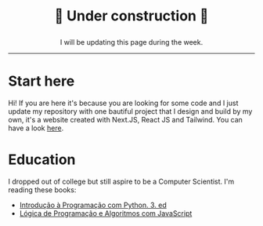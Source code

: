 # <p align="center">🚧 Under construction 🚧</p>

<p align="center">I will be updating this page during the week.</p>

--- 

# Start here 

Hi! If you are here it's because you are looking for some code and I just update
my repository with one bautiful project that I design and build by my own, it's
a website created with Next.JS, React JS and Tailwind. You can have a look [here](https://github.com/Ewerton12F/test-website).

# Education

I dropped out of college but still aspire to be a Computer Scientist. I'm reading
these books:

- [Introdução à Programação com Python. 3. ed][python-book-1]
- [Lógica de Programação e Algoritmos com JavaScript][javascript-book-1]

[python-book-1]: https://www.amazon.com.br/gp/product/8575227181/ref=dbs_a_def_rwt_bibl_vppi_i1
[javascript-book-1]: https://www.amazon.com.br/L%C3%B3gica-Programa%C3%A7%C3%A3o-Algoritmos-com-Javascript/dp/8575226568/ref=sr_1_3?qid=1681846159&refinements=p_27%3AEd%C3%A9cio+Fernando+Iepsen&s=books&sr=1-3&text=Ed%C3%A9cio+Fernando+Iepsen
